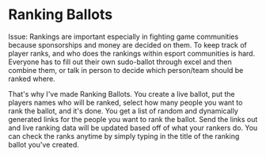 # Ranking Ballots

Issue: Rankings are important especially in fighting game communities because sponsorships and money are decided on them.
To keep track of player ranks, and who does the rankings within esport communities is hard. Everyone has to fill out their own 
sudo-ballot through excel and then combine them, or talk in person to decide which person/team should be ranked where. 

That's why I've made Ranking Ballots. You create a live ballot, put the players names who will be ranked, select how many 
people you want to rank the ballot, and it's done.  You get a list of random and dynamically generated links for the people
you want to rank the ballot. Send the links out and live ranking data will be updated based off of what your rankers do. You can check the 
ranks anytime by simply typing in the title of the ranking ballot you've created.
